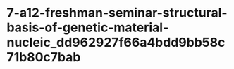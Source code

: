 # 7-a12-freshman-seminar-structural-basis-of-genetic-material-nucleic_dd962927f66a4bdd9bb58c71b80c7bab